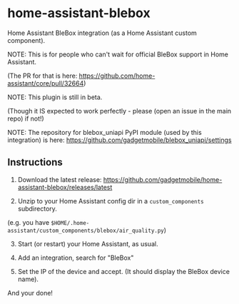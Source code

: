 # home-assistant-blebox

Home Assistant BleBox integration (as a Home Assistant custom component).


NOTE: This is for people who can't wait for official BleBox support in Home Assistant.

(The PR for that is here: https://github.com/home-assistant/core/pull/32664)


NOTE: This plugin is still in beta.

(Though it IS expected to work perfectly - please (open an issue in the main repo) if not!)


NOTE: The repository for blebox_uniapi PyPI module (used by this integration) is here: https://github.com/gadgetmobile/blebox_uniapi/settings


## Instructions

1. Download the latest release: https://github.com/gadgetmobile/home-assistant-blebox/releases/latest

2. Unzip to your Home Assistant config dir in a `custom_components` subdirectory.

(e.g. you have `$HOME/.home-assistant/custom_components/blebox/air_quality.py`)

3. Start (or restart) your Home Assistant, as usual.

4. Add an integration, search for "BleBox"

5. Set the IP of the device and accept. (It should display the BleBox device name).

And your done!

